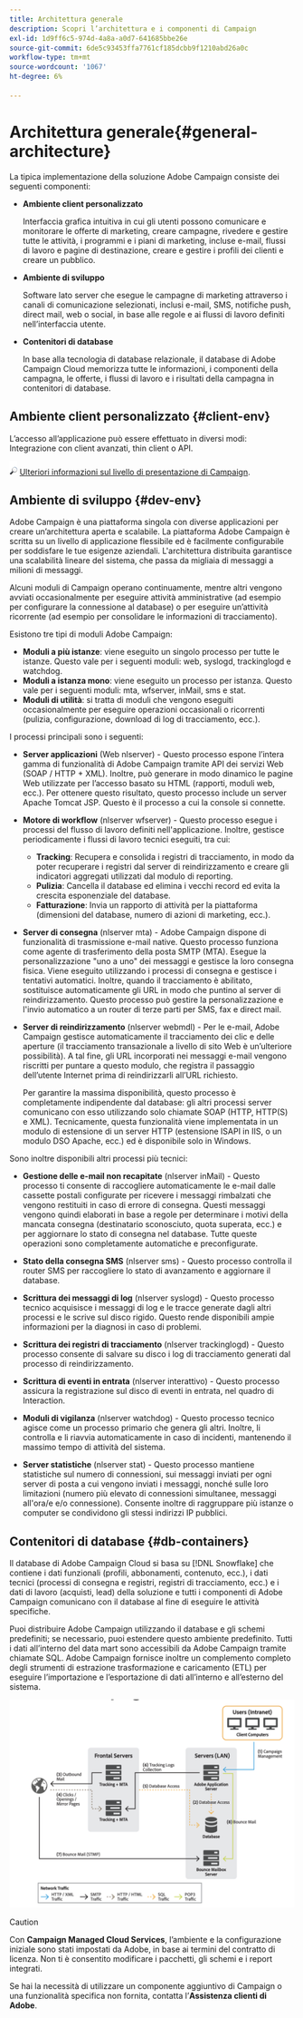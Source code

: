 ```yaml
---
title: Architettura generale
description: Scopri l’architettura e i componenti di Campaign
exl-id: 1d9ff6c5-974d-4a8a-a0d7-641685bbe26e
source-git-commit: 6de5c93453ffa7761cf185dcbb9f1210abd26a0c
workflow-type: tm+mt
source-wordcount: '1067'
ht-degree: 6%

---
```


# Architettura generale{#general-architecture}

La tipica implementazione della soluzione Adobe Campaign consiste dei seguenti componenti:

* **Ambiente client personalizzato**

   Interfaccia grafica intuitiva in cui gli utenti possono comunicare e monitorare le offerte di marketing, creare campagne, rivedere e gestire tutte le attività, i programmi e i piani di marketing, incluse e-mail, flussi di lavoro e pagine di destinazione, creare e gestire i profili dei clienti e creare un pubblico.

* **Ambiente di sviluppo**

   Software lato server che esegue le campagne di marketing attraverso i canali di comunicazione selezionati, inclusi e-mail, SMS, notifiche push, direct mail, web o social, in base alle regole e ai flussi di lavoro definiti nell’interfaccia utente.

* **Contenitori di database**

   In base alla tecnologia di database relazionale, il database di Adobe Campaign Cloud memorizza tutte le informazioni, i componenti della campagna, le offerte, i flussi di lavoro e i risultati della campagna in contenitori di database.

## Ambiente client personalizzato {#client-env}

L’accesso all’applicazione può essere effettuato in diversi modi: Integrazione con client avanzati, thin client o API.

![](../assets/do-not-localize/glass.png) [Ulteriori informazioni sul livello di presentazione di Campaign](../start/ac-components.md).

## Ambiente di sviluppo {#dev-env}

Adobe Campaign è una piattaforma singola con diverse applicazioni per creare un’architettura aperta e scalabile. La piattaforma Adobe Campaign è scritta su un livello di applicazione flessibile ed è facilmente configurabile per soddisfare le tue esigenze aziendali. L&#39;architettura distribuita garantisce una scalabilità lineare del sistema, che passa da migliaia di messaggi a milioni di messaggi.

Alcuni moduli di Campaign operano continuamente, mentre altri vengono avviati occasionalmente per eseguire attività amministrative (ad esempio per configurare la connessione al database) o per eseguire un’attività ricorrente (ad esempio per consolidare le informazioni di tracciamento).

Esistono tre tipi di moduli Adobe Campaign:

* **Moduli a più istanze**: viene eseguito un singolo processo per tutte le istanze. Questo vale per i seguenti moduli: web, syslogd, trackinglogd e watchdog.
* **Moduli a istanza mono**: viene eseguito un processo per istanza. Questo vale per i seguenti moduli: mta, wfserver, inMail, sms e stat.
* **Moduli di utilità**: si tratta di moduli che vengono eseguiti occasionalmente per eseguire operazioni occasionali o ricorrenti (pulizia, configurazione, download di log di tracciamento, ecc.).

I processi principali sono i seguenti:

* **Server applicazioni** (Web nlserver) - Questo processo espone l’intera gamma di funzionalità di Adobe Campaign tramite API dei servizi Web (SOAP / HTTP + XML). Inoltre, può generare in modo dinamico le pagine Web utilizzate per l’accesso basato su HTML (rapporti, moduli web, ecc.). Per ottenere questo risultato, questo processo include un server Apache Tomcat JSP. Questo è il processo a cui la console si connette.

* **Motore di workflow** (nlserver wfserver) - Questo processo esegue i processi del flusso di lavoro definiti nell&#39;applicazione. Inoltre, gestisce periodicamente i flussi di lavoro tecnici eseguiti, tra cui:

   * **Tracking**: Recupera e consolida i registri di tracciamento, in modo da poter recuperare i registri dal server di reindirizzamento e creare gli indicatori aggregati utilizzati dal modulo di reporting.
   * **Pulizia**: Cancella il database ed elimina i vecchi record ed evita la crescita esponenziale del database.
   * **Fatturazione**: Invia un rapporto di attività per la piattaforma (dimensioni del database, numero di azioni di marketing, ecc.).

* **Server di consegna** (nlserver mta) - Adobe Campaign dispone di funzionalità di trasmissione e-mail native. Questo processo funziona come agente di trasferimento della posta SMTP (MTA). Esegue la personalizzazione &quot;uno a uno&quot; dei messaggi e gestisce la loro consegna fisica. Viene eseguito utilizzando i processi di consegna e gestisce i tentativi automatici. Inoltre, quando il tracciamento è abilitato, sostituisce automaticamente gli URL in modo che puntino al server di reindirizzamento. Questo processo può gestire la personalizzazione e l&#39;invio automatico a un router di terze parti per SMS, fax e direct mail.

* **Server di reindirizzamento** (nlserver webmdl) - Per le e-mail, Adobe Campaign gestisce automaticamente il tracciamento dei clic e delle aperture (il tracciamento transazionale a livello di sito Web è un’ulteriore possibilità). A tal fine, gli URL incorporati nei messaggi e-mail vengono riscritti per puntare a questo modulo, che registra il passaggio dell’utente Internet prima di reindirizzarli all’URL richiesto.

   Per garantire la massima disponibilità, questo processo è completamente indipendente dal database: gli altri processi server comunicano con esso utilizzando solo chiamate SOAP (HTTP, HTTP(S) e XML). Tecnicamente, questa funzionalità viene implementata in un modulo di estensione di un server HTTP (estensione ISAPI in IIS, o un modulo DSO Apache, ecc.) ed è disponibile solo in Windows.

Sono inoltre disponibili altri processi più tecnici:

* **Gestione delle e-mail non recapitate** (nlserver inMail) - Questo processo ti consente di raccogliere automaticamente le e-mail dalle cassette postali configurate per ricevere i messaggi rimbalzati che vengono restituiti in caso di errore di consegna. Questi messaggi vengono quindi elaborati in base a regole per determinare i motivi della mancata consegna (destinatario sconosciuto, quota superata, ecc.) e per aggiornare lo stato di consegna nel database. Tutte queste operazioni sono completamente automatiche e preconfigurate.

* **Stato della consegna SMS** (nlserver sms) - Questo processo controlla il router SMS per raccogliere lo stato di avanzamento e aggiornare il database.

* **Scrittura dei messaggi di log** (nlserver syslogd) - Questo processo tecnico acquisisce i messaggi di log e le tracce generate dagli altri processi e le scrive sul disco rigido. Questo rende disponibili ampie informazioni per la diagnosi in caso di problemi.

* **Scrittura dei registri di tracciamento** (nlserver trackinglogd) - Questo processo consente di salvare su disco i log di tracciamento generati dal processo di reindirizzamento.

* **Scrittura di eventi in entrata** (nlserver interattivo) - Questo processo assicura la registrazione sul disco di eventi in entrata, nel quadro di Interaction.

* **Moduli di vigilanza** (nlserver watchdog) - Questo processo tecnico agisce come un processo primario che genera gli altri. Inoltre, li controlla e li riavvia automaticamente in caso di incidenti, mantenendo il massimo tempo di attività del sistema.

* **Server statistiche** (nlserver stat) - Questo processo mantiene statistiche sul numero di connessioni, sui messaggi inviati per ogni server di posta a cui vengono inviati i messaggi, nonché sulle loro limitazioni (numero più elevato di connessioni simultanee, messaggi all&#39;ora/e e/o connessione). Consente inoltre di raggruppare più istanze o computer se condividono gli stessi indirizzi IP pubblici.

## Contenitori di database {#db-containers}

Il database di Adobe Campaign Cloud si basa su [!DNL Snowflake] che contiene i dati funzionali (profili, abbonamenti, contenuto, ecc.), i dati tecnici (processi di consegna e registri, registri di tracciamento, ecc.) e i dati di lavoro (acquisti, lead) della soluzione e tutti i componenti di Adobe Campaign comunicano con il database al fine di eseguire le attività specifiche.

Puoi distribuire Adobe Campaign utilizzando il database e gli schemi predefiniti; se necessario, puoi estendere questo ambiente predefinito. Tutti i dati all’interno del data mart sono accessibili da Adobe Campaign tramite chiamate SQL. Adobe Campaign fornisce inoltre un complemento completo degli strumenti di estrazione trasformazione e caricamento (ETL) per eseguire l’importazione e l’esportazione di dati all’interno e all’esterno del sistema.

![](assets/data-flow-diagram.png)


>[!CAUTION]
>
>Con **Campaign Managed Cloud Services**, l’ambiente e la configurazione iniziale sono stati impostati da Adobe, in base ai termini del contratto di licenza. Non ti è consentito modificare i pacchetti, gli schemi e i report integrati.
>
>Se hai la necessità di utilizzare un componente aggiuntivo di Campaign o una funzionalità specifica non fornita, contatta l’**Assistenza clienti di Adobe**.